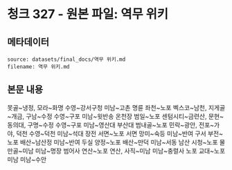 # 청크 327 - 원본 파일: 역무 위키

## 메타데이터

```
source: datasets/final_docs/역무 위키.md
filename: 역무 위키.md
```

## 본문 내용

못골~냉정, 모라~화명 수영~강서구청 미남~고촌 명륜 좌천~노포 벡스코~남천, 지게골~개금, 구남~수정 수영~구포 미남~윗반송 온천장 범일~노포 센텀시티~금련산, 문현~동의대, 구명~수정 수영~구포 미남~영산대 부산대 범내골~노포 민락~광안, 전포~가야, 덕천 수영~덕천 미남~석대 장전 서면~노포 서면 망미~숙등 미남~반여 구서 부전~노포 배산~남산정 미남~반여 두실 양정~노포 배산~만덕 미남~서동 남산 시청~노포 물만골~미남 미남~명장 범어사 연산~노포 연산, 사직~미남 미남~충렬사 노포 교대~노포 미남 미남~수안